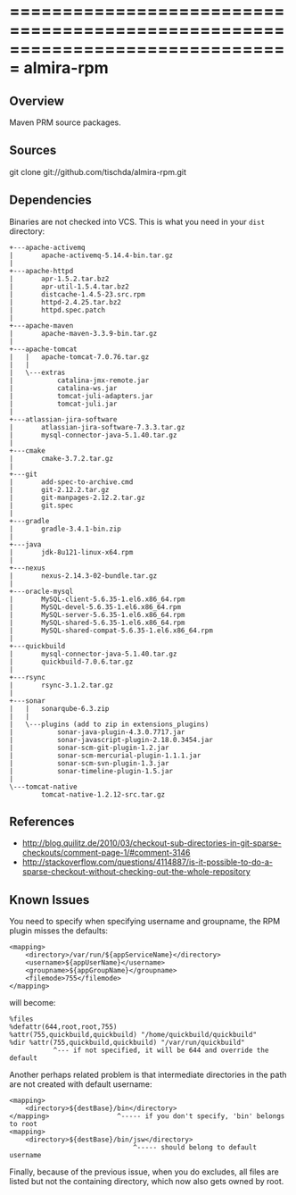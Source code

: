 ===============================================================================
almira-rpm
===============================================================================

Overview
--------
Maven PRM source packages.


Sources
-------
git clone git://github.com/tischda/almira-rpm.git


Dependencies
------------
Binaries are not checked into VCS. This is what you need in your `dist` directory:

~~~
+---apache-activemq
|       apache-activemq-5.14.4-bin.tar.gz
|
+---apache-httpd
|       apr-1.5.2.tar.bz2
|       apr-util-1.5.4.tar.bz2
|       distcache-1.4.5-23.src.rpm
|       httpd-2.4.25.tar.bz2
|       httpd.spec.patch
|
+---apache-maven
|       apache-maven-3.3.9-bin.tar.gz
|
+---apache-tomcat
|   |   apache-tomcat-7.0.76.tar.gz
|   |
|   \---extras
|           catalina-jmx-remote.jar
|           catalina-ws.jar
|           tomcat-juli-adapters.jar
|           tomcat-juli.jar
|
+---atlassian-jira-software
|       atlassian-jira-software-7.3.3.tar.gz
|       mysql-connector-java-5.1.40.tar.gz
|
+---cmake
|       cmake-3.7.2.tar.gz
|
+---git
|       add-spec-to-archive.cmd
|       git-2.12.2.tar.gz
|       git-manpages-2.12.2.tar.gz
|       git.spec
|
+---gradle
|       gradle-3.4.1-bin.zip
|
+---java
|       jdk-8u121-linux-x64.rpm
|
+---nexus
|       nexus-2.14.3-02-bundle.tar.gz
|
+---oracle-mysql
|       MySQL-client-5.6.35-1.el6.x86_64.rpm
|       MySQL-devel-5.6.35-1.el6.x86_64.rpm
|       MySQL-server-5.6.35-1.el6.x86_64.rpm
|       MySQL-shared-5.6.35-1.el6.x86_64.rpm
|       MySQL-shared-compat-5.6.35-1.el6.x86_64.rpm
|
+---quickbuild
|       mysql-connector-java-5.1.40.tar.gz
|       quickbuild-7.0.6.tar.gz
|
+---rsync
|       rsync-3.1.2.tar.gz
|
+---sonar
|   |   sonarqube-6.3.zip
|   |
|   \---plugins (add to zip in extensions_plugins)
|           sonar-java-plugin-4.3.0.7717.jar
|           sonar-javascript-plugin-2.18.0.3454.jar
|           sonar-scm-git-plugin-1.2.jar
|           sonar-scm-mercurial-plugin-1.1.1.jar
|           sonar-scm-svn-plugin-1.3.jar
|           sonar-timeline-plugin-1.5.jar
|
\---tomcat-native
        tomcat-native-1.2.12-src.tar.gz
~~~


References
----------
* http://blog.quilitz.de/2010/03/checkout-sub-directories-in-git-sparse-checkouts/comment-page-1/#comment-3146
* http://stackoverflow.com/questions/4114887/is-it-possible-to-do-a-sparse-checkout-without-checking-out-the-whole-repository


Known Issues
------------
You need to specify <filemode> when specifying username and groupname, the
RPM plugin misses the defaults:

    <mapping>
        <directory>/var/run/${appServiceName}</directory>
        <username>${appUserName}</username>
        <groupname>${appGroupName}</groupname>
        <filemode>755</filemode>
    </mapping>

   will become:

    %files
    %defattr(644,root,root,755)
    %attr(755,quickbuild,quickbuild) "/home/quickbuild/quickbuild"
    %dir %attr(755,quickbuild,quickbuild) "/var/run/quickbuild"
               ^--- if not specified, it will be 644 and override the default

Another perhaps related problem is that intermediate directories in the path are
not created with default username:

    <mapping>
        <directory>${destBase}/bin</directory>
    </mapping>                 ^----- if you don't specify, 'bin' belongs to root
    <mapping>
        <directory>${destBase}/bin/jsw</directory>
                                   ^----- should belong to default username

Finally, because of the previous issue, when you do excludes, all files are
listed but not the containing directory, which now also gets owned by root.

